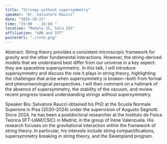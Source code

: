 ```yaml
---
title: "Strings without supersymmetry"
speaker: "Dr. Salvatore Raucci"
date: "2025-10-22"
time: "15:00  - 16:00 "
location: "Modulo 15, Sala 201"
affiliation: "UAM and IFT"
posterUrl: "./info.png"
---
```


Abstract: String theory provides a consistent microscopic framework for gravity and the other fundamental interactions. However, the string-derived models that we understand best differ from our universe in a key aspect: they are spacetime supersymmetric. In this talk, I will introduce supersymmetry and discuss the role it plays in string theory, highlighting the challenges that arise when supersymmetry is broken—both from formal and phenomenological perspectives. I will then comment on a hallmark of the absence of supersymmetry, the stability of the vacuum, and review recent progress toward understanding strings without supersymmetry.

Speaker Bio: Salvatore Raucci obtained his PhD at the Scuola Normale Superiore in Pisa (2020–2024) under the supervision of Augusto Sagnotti. Since 2024, he has been a postdoctoral researcher at the Instituto de Física Teórica (IFT-UAM/CSIC) in Madrid, in the group of Irene Valenzuela.
His research focuses on the gravitational interaction within the framework of string theory. In particular, his interests include string compactifications, supersymmetry breaking in string theory, and the Swampland program.
